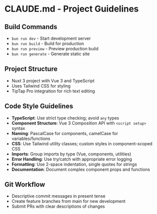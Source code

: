 # CLAUDE.md - Project Guidelines

## Build Commands
- `bun run dev` - Start development server
- `bun run build` - Build for production
- `bun run preview` - Preview production build
- `bun run generate` - Generate static site

## Project Structure
- Nuxt 3 project with Vue 3 and TypeScript
- Uses Tailwind CSS for styling
- TipTap Pro integration for rich text editing

## Code Style Guidelines
- **TypeScript**: Use strict type checking; avoid `any` types
- **Component Structure**: Vue 3 Composition API with `<script setup>` syntax
- **Naming**: PascalCase for components, camelCase for variables/functions
- **CSS**: Use Tailwind utility classes; custom styles in component-scoped CSS
- **Imports**: Group imports by type (Vue, components, utilities)
- **Error Handling**: Use try/catch with appropriate error logging
- **Formatting**: Use 2-space indentation, single quotes for strings
- **Documentation**: Document complex component props and functions

## Git Workflow
- Descriptive commit messages in present tense
- Create feature branches from main for new development
- Submit PRs with clear descriptions of changes